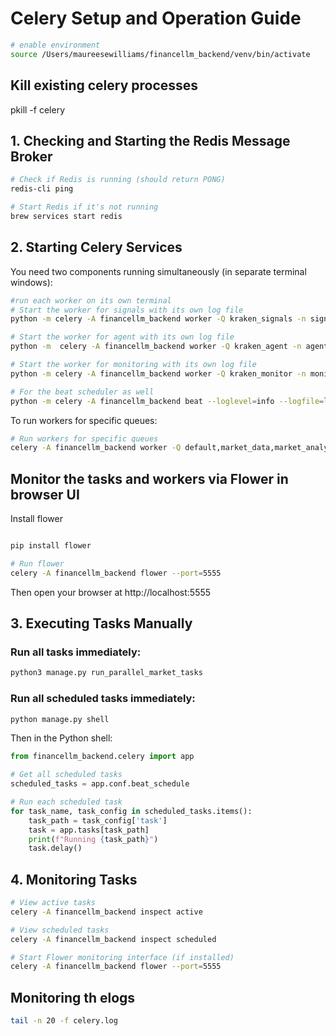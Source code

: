 # Celery Setup and Operation Guide
```bash
# enable environment
source /Users/maureesewilliams/financellm_backend/venv/bin/activate
```


## Kill existing celery processes

pkill -f celery

## 1. Checking and Starting the Redis Message Broker

```bash
# Check if Redis is running (should return PONG)
redis-cli ping

# Start Redis if it's not running
brew services start redis
```

## 2. Starting Celery Services

You need two components running simultaneously (in separate terminal windows):

```bash
#run each worker on its own terminal
# Start the worker for signals with its own log file
python -m celery -A financellm_backend worker -Q kraken_signals -n signals_worker@%h --loglevel=info --logfile=logs/kraken_signals.log

# Start the worker for agent with its own log file
python -m  celery -A financellm_backend worker -Q kraken_agent -n agent_worker@%h --loglevel=info --logfile=logs/kraken_agent.log

# Start the worker for monitoring with its own log file
python -m celery -A financellm_backend worker -Q kraken_monitor -n monitor_worker@%h --loglevel=info --logfile=logs/kraken_monitor.log

# For the beat scheduler as well
python -m celery -A financellm_backend beat --loglevel=info --logfile=logs/celery_beat.log
```

To run workers for specific queues:

```bash
# Run workers for specific queues
celery -A financellm_backend worker -Q default,market_data,market_analysis,maintenance,news,kraken_trading -l INFO
```

## Monitor the  tasks and workers via Flower in browser UI
 Install flower
 ```bash

pip install flower

# Run flower
celery -A financellm_backend flower --port=5555
```

Then open your browser at http://localhost:5555 


## 3. Executing Tasks Manually

### Run all tasks immediately:

```bash
python3 manage.py run_parallel_market_tasks
```

### Run all scheduled tasks immediately:

```bash
python manage.py shell
```

Then in the Python shell:

```python
from financellm_backend.celery import app

# Get all scheduled tasks
scheduled_tasks = app.conf.beat_schedule

# Run each scheduled task
for task_name, task_config in scheduled_tasks.items():
    task_path = task_config['task']
    task = app.tasks[task_path]
    print(f"Running {task_path}")
    task.delay()
```

## 4. Monitoring Tasks

```bash
# View active tasks
celery -A financellm_backend inspect active

# View scheduled tasks
celery -A financellm_backend inspect scheduled

# Start Flower monitoring interface (if installed)
celery -A financellm_backend flower --port=5555
```


## Monitoring th elogs

```bash
tail -n 20 -f celery.log
```